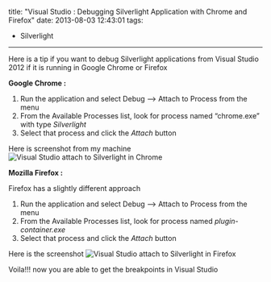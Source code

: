 title: "Visual Studio : Debugging Silverlight Application with Chrome and Firefox"
date: 2013-08-03 12:43:01
tags:
- Silverlight
---

Here is a tip if you want to debug Silverlight applications from Visual Studio 2012 if it is running in Google Chrome or Firefox

**Google Chrome :**

1. Run the application and select Debug –> Attach to Process from the menu
2. From the Available Processes list, look for process named “chrome.exe” with type *Silverlight*
3. Select that process and click the *Attach* button

Here is screenshot from my machine
![Visual Studio attach to Silverlight in Chrome](//static.rajeeshcv.com/images/2013/08/201308301039_chrome_silverlight_debugging.png)

**Mozilla Firefox :**

Firefox has a slightly different approach

1. Run the application and select Debug –> Attach to Process from the menu
2. From the Available Processes list, look for process named *plugin-container.exe*
3. Select that process and click the *Attach* button

Here is the screenshot
![Visual Studio attach to Silverlight in Firefox](//static.rajeeshcv.com/images/2013/08/201308301039_firefox_silverlight_debugging.png)

Voila!!! now you are able to get the breakpoints in Visual Studio
